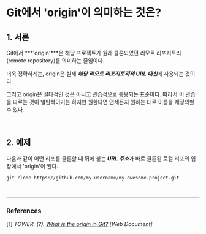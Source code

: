 # Git에서 'origin'이 의미하는 것은?

## 1. 서론

Git에서 ***'origin'***은 해당 프로젝트가 원래 클론되었던 리모트 리포지토리(remote repository)를 의미하는 줄임이다. 

더욱 정확하게는, origin은 실제 ***해당 리모트 리포지토리의 URL 대신***에 사용되는 것이다.

그리고 origin은 절대적인 것은 아니고 관습적으로 통용되는 표준이다. 따라서 이 관습을 따르는 것이 일반적이기는 하지만 원한다면 언제든지 원하는 대로 이름을 재정의할 수 있다.

<br/>

## 2. 예제

다음과 같이 어떤 리포를 클론할 때 뒤에 붙는 ***URL 주소***가 바로 클론된 로컬 리포의 입장에서 'origin'이 된다.

```console
git clone https://github.com/my-username/my-awesome-project.git
```

<br/>

---

### References

[1] *TOWER. (?). [What is the origin in Git?](https://www.git-tower.com/learn/git/glossary/origin) [Web Document]*